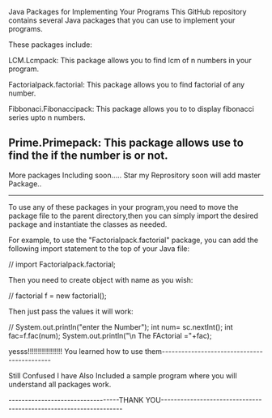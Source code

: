 Java Packages for Implementing Your Programs
This GitHub repository contains several Java packages that you can use to implement your programs.


These packages include:

LCM.Lcmpack: 
This package allows you to find lcm of n numbers in your program.

Factorialpack.factorial: 
This package allows you to find factorial of any number.

Fibbonaci.Fibonaccipack: 
This package allows you to to display fibonacci series upto n numbers.

Prime.Primepack: 
This package allows use to find the if the number is or not.
-------------------------------------------------------------------------------------------------------------------------
More packages Including soon.....
Star my Reprository soon will add master Package..

--------------------------------------------------------------------------------------------------------------------------

To use any of these packages in your program,you need to move the package file to the parent directory,then you can simply import the desired package and instantiate the classes as needed.

For example, to use the "Factorialpack.factorial" package, you can add the following import statement to the top of your Java file:

  // import Factorialpack.factorial;

Then you need to create object with name as you wish:

 //  factorial f = new factorial();

Then just pass the values it will work:

 //  System.out.println("enter the Number");
        int num= sc.nextInt();
	 int fac=f.fac(num);
        System.out.println("\n The FActorial ="+fac);


yesss!!!!!!!!!!!!!!!!! You learned how to use them--------------------------------------------

Still Confused I have Also Included a sample program where you will understand all packages work.

----------------------------------THANK YOU------------------------------------------------------------------



